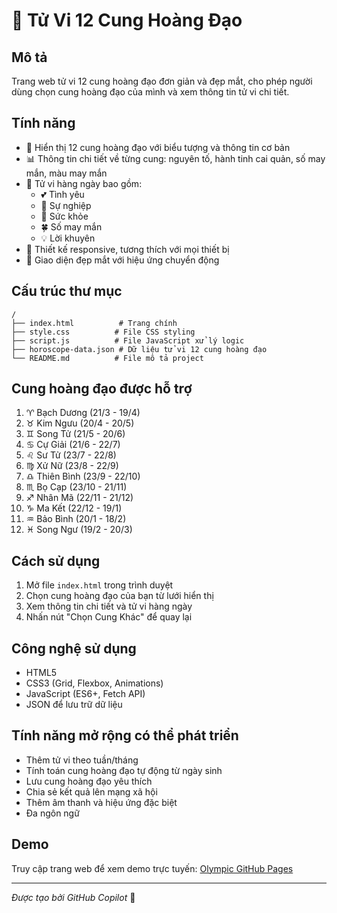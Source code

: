 ﻿# 🌟 Tử Vi 12 Cung Hoàng Đạo

## Mô tả
Trang web tử vi 12 cung hoàng đạo đơn giản và đẹp mắt, cho phép người dùng chọn cung hoàng đạo của mình và xem thông tin tử vi chi tiết.

## Tính năng
- 🔮 Hiển thị 12 cung hoàng đạo với biểu tượng và thông tin cơ bản
- 📊 Thông tin chi tiết về từng cung: nguyên tố, hành tinh cai quản, số may mắn, màu may mắn
- 🌙 Tử vi hàng ngày bao gồm:
  - 💕 Tình yêu
  - 💼 Sự nghiệp  
  - 🏥 Sức khỏe
  - 🍀 Số may mắn
  - 💡 Lời khuyên
- 📱 Thiết kế responsive, tương thích với mọi thiết bị
- 🎨 Giao diện đẹp mắt với hiệu ứng chuyển động

## Cấu trúc thư mục
```
/
├── index.html          # Trang chính
├── style.css          # File CSS styling
├── script.js          # File JavaScript xử lý logic
├── horoscope-data.json # Dữ liệu tử vi 12 cung hoàng đạo
└── README.md          # File mô tả project
```

## Cung hoàng đạo được hỗ trợ
1. ♈ Bạch Dương (21/3 - 19/4)
2. ♉ Kim Ngưu (20/4 - 20/5)
3. ♊ Song Tử (21/5 - 20/6)
4. ♋ Cự Giải (21/6 - 22/7)
5. ♌ Sư Tử (23/7 - 22/8)
6. ♍ Xử Nữ (23/8 - 22/9)
7. ♎ Thiên Bình (23/9 - 22/10)
8. ♏ Bọ Cạp (23/10 - 21/11)
9. ♐ Nhân Mã (22/11 - 21/12)
10. ♑ Ma Kết (22/12 - 19/1)
11. ♒ Bảo Bình (20/1 - 18/2)
12. ♓ Song Ngư (19/2 - 20/3)

## Cách sử dụng
1. Mở file `index.html` trong trình duyệt
2. Chọn cung hoàng đạo của bạn từ lưới hiển thị
3. Xem thông tin chi tiết và tử vi hàng ngày
4. Nhấn nút "Chọn Cung Khác" để quay lại

## Công nghệ sử dụng
- HTML5
- CSS3 (Grid, Flexbox, Animations)
- JavaScript (ES6+, Fetch API)
- JSON để lưu trữ dữ liệu

## Tính năng mở rộng có thể phát triển
- Thêm tử vi theo tuần/tháng
- Tính toán cung hoàng đạo tự động từ ngày sinh
- Lưu cung hoàng đạo yêu thích
- Chia sẻ kết quả lên mạng xã hội
- Thêm âm thanh và hiệu ứng đặc biệt
- Đa ngôn ngữ

## Demo
Truy cập trang web để xem demo trực tuyến: [Olympic GitHub Pages](https://chungnn.github.io/olympic.github.io/)

---
*Được tạo bởi GitHub Copilot* 🤖
